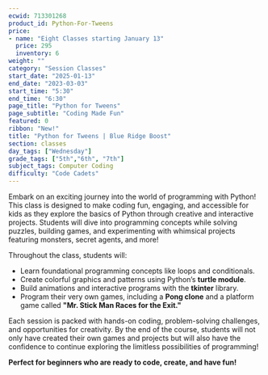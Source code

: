 ```yaml
---
ecwid: 713301268
product_id: Python-For-Tweens
price:
- name: "Eight Classes starting January 13"
  price: 295
  inventory: 6
weight: ""
category: "Session Classes"
start_date: "2025-01-13"
end_date: "2023-03-03"
start_time: "5:30"
end_time: "6:30"
page_title: "Python for Tweens"
page_subtitle: "Coding Made Fun"
featured: 0
ribbon: "New!"
title: "Python for Tweens | Blue Ridge Boost"
section: classes
day_tags: ["Wednesday"]
grade_tags: ["5th","6th", "7th"]
subject_tags: Computer Coding
difficulty: "Code Cadets"
---
```

<p>Embark on an exciting journey into the world of programming with Python! This class is designed to make coding fun, engaging, and accessible for kids as they explore the basics of Python through creative and interactive projects. Students will dive into programming concepts while solving puzzles, building games, and experimenting with whimsical projects featuring monsters, secret agents, and more!</p><p>Throughout the class, students will:</p><ul> <li>Learn foundational programming concepts like loops and conditionals.</li> <li>Create colorful graphics and patterns using Python’s <strong>turtle module</strong>.</li> <li>Build animations and interactive programs with the <strong>tkinter</strong> library.</li> <li>Program their very own games, including a <strong>Pong clone</strong> and a platform game called <strong>"Mr. Stick Man Races for the Exit."</strong></li> </ul><p>Each session is packed with hands-on coding, problem-solving challenges, and opportunities for creativity. By the end of the course, students will not only have created their own games and projects but will also have the confidence to continue exploring the limitless possibilities of programming!</p><p><strong>Perfect for beginners who are ready to code, create, and have fun!</strong></p>
